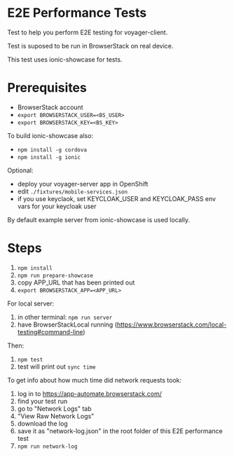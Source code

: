 # E2E Performance Tests

Test to help you perform E2E testing for voyager-client.

Test is suposed to be run in BrowserStack on real device.

This test uses ionic-showcase for tests.

# Prerequisites

- BrowserStack account
- `export BROWSERSTACK_USER=<BS_USER>`
- `export BROWSERSTACK_KEY=<BS_KEY>`

To build ionic-showcase also:

- `npm install -g cordova`
- `npm install -g ionic`

Optional:

- deploy your voyager-server app in OpenShift
- edit `./fixtures/mobile-services.json`
- if you use keyclaok, set KEYCLOAK_USER and KEYCLOAK_PASS env vars for your keycloak user

By default example server from ionic-showcase is used locally.

# Steps

1. `npm install`
2. `npm run prepare-showcase`
3. copy APP_URL that has been printed out
4. `export BROWSERSTACK_APP=<APP_URL>`

For local server:

1. in other terminal: `npm run server`
2. have BrowserStackLocal running (https://www.browserstack.com/local-testing#command-line)

Then:

1. `npm test`
2. test will print out `sync time`

To get info about how much time did network requests took:

1. log in to https://app-automate.browserstack.com/
2. find your test run
3. go to "Network Logs" tab
4. "View Raw Network Logs"
5. download the log
6. save it as "network-log.json" in the root folder of this E2E performance test
7. `npm run network-log`

